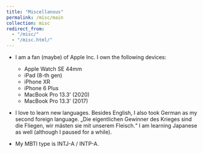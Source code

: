 ```yaml
---
title: "Miscellanous"
permalink: /misc/main
collection: misc
redirect_from:
  - "/misc/"
  - "/misc.html/"
---
```


* I am a fan (maybe) of Apple Inc. I own the following devices:

  * Apple Watch SE 44mm
  * iPad (8-th gen)
  * iPhone XR
  * iPhone 6 Plus
  * MacBook Pro 13.3' (2020)
  * MacBook Pro 13.3' (2017)

* I love to learn new languages. Besides English, I also took German as my second foreign language. „Die eigentlichen Gewinner des Krieges sind die Fliegen, wir mästen sie mit unserem Fleisch.“ I am learning Japanese as well (although I paused for a while).

* My MBTI type is INTJ-A / INTP-A.
